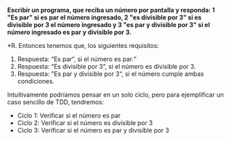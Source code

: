 **Escribir un programa, que reciba un número por pantalla y responda: 1 "Es par" si es par el número ingresado, 2 "es divisible por 3" si es divisible por 3 el número ingresado y 3 "es par y divisible por 3" si el número ingresado es par y divisible por 3.**

*R. Entonces tenemos que, los siguientes requisitos:

  1. Respuesta: “Es par“, si el número es par.“
  2. Respuesta: “Es divisible por 3“, si el número es divisible por 3.
  3. Respuesta: "Es par y divisible por 3“, si el número cumple ambas condiciones.

Intuitivamente podríamos pensar en un solo ciclo, pero para ejemplificar un caso sencillo de TDD, tendremos:

- Ciclo 1: Verificar si el número es par
- Ciclo 2: Verificar si el número es divisible por 3
- Ciclo 3: Verificar si el número es par y divisible por 3
